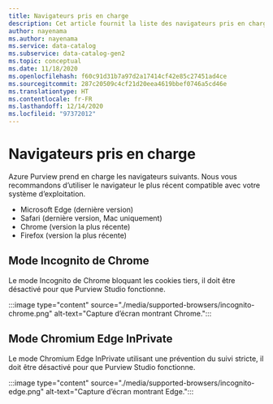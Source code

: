 ```yaml
---
title: Navigateurs pris en charge
description: Cet article fournit la liste des navigateurs pris en charge pour Azure Purview.
author: nayenama
ms.author: nayenama
ms.service: data-catalog
ms.subservice: data-catalog-gen2
ms.topic: conceptual
ms.date: 11/18/2020
ms.openlocfilehash: f60c91d31b7a97d2a17414cf42e85c27451ad4ce
ms.sourcegitcommit: 287c20509c4cf21d20eea4619bbef0746a5cd46e
ms.translationtype: HT
ms.contentlocale: fr-FR
ms.lasthandoff: 12/14/2020
ms.locfileid: "97372012"
---
```

# <a name="supported-browsers"></a>Navigateurs pris en charge 

Azure Purview prend en charge les navigateurs suivants. Nous vous recommandons d’utiliser le navigateur le plus récent compatible avec votre système d’exploitation. 

* Microsoft Edge (dernière version)
* Safari (dernière version, Mac uniquement)
* Chrome (version la plus récente)
* Firefox (version la plus récente)

## <a name="chrome-incognito-mode"></a>Mode Incognito de Chrome

 Le mode Incognito de Chrome bloquant les cookies tiers, il doit être désactivé pour que Purview Studio fonctionne.

:::image type="content" source="./media/supported-browsers/incognito-chrome.png" alt-text="Capture d’écran montrant Chrome.":::

## <a name="chromium-edge-inprivate-mode"></a>Mode Chromium Edge InPrivate

Le mode Chromium Edge InPrivate utilisant une prévention du suivi stricte, il doit être désactivé pour que Purview Studio fonctionne.

:::image type="content" source="./media/supported-browsers/incognito-edge.png" alt-text="Capture d’écran montrant Edge.":::